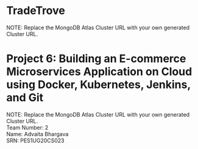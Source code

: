 # TradeTrove
NOTE: Replace the MongoDB Atlas Cluster URL with your own generated Cluster URL. 

# Project 6: Building an E-commerce Microservices Application on Cloud using Docker, Kubernetes, Jenkins, and Git
NOTE: Replace the MongoDB Atlas Cluster URL with your own generated Cluster URL. 
<br/>
Team Number: 2
<br/>
Name: Advaita Bhargava
<br/>
SRN: PES1UG20CS023
